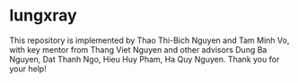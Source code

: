 # lungxray
This repository is implemented by Thao Thi-Bich Nguyen and Tam Minh Vo, with key mentor from Thang Viet Nguyen and other advisors Dung Ba Nguyen, Dat Thanh Ngo, Hieu Huy Pham, Ha Quy Nguyen.
Thank you for your help!
